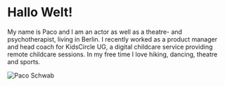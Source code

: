 # Hallo Welt!

My name is Paco and I am an actor as well as a theatre- and psychotherapist, living in Berlin. I recently worked as a product manager and head coach for    KidsCircle UG, a digital childcare service providing remote childcare sessions. In my free time I love hiking, dancing, theatre and sports.


![Paco Schwab](https://www.ausliebezumhaustier.de/wp-content/uploads/2020/05/katzenbabys-entwicklung-1.jpg)
